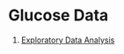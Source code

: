 Glucose Data
================

1.  [Exploratory Data Analysis](https://bgulbis.github.io/glucoses/explore/exploratory-analysis.html)
